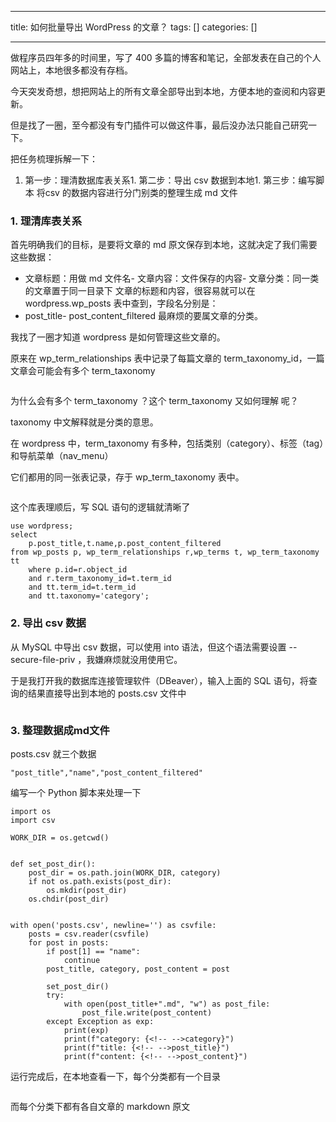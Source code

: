 
--- 
title:  如何批量导出 WordPress 的文章？ 
tags: []
categories: [] 

---
做程序员四年多的时间里，写了 400 多篇的博客和笔记，全部发表在自己的个人网站上，本地很多都没有存档。

今天突发奇想，想把网站上的所有文章全部导出到本地，方便本地的查阅和内容更新。

但是找了一圈，至今都没有专门插件可以做这件事，最后没办法只能自己研究一下。

把任务梳理拆解一下：
1. 第一步：理清数据库表关系1. 第二步：导出 csv 数据到本地1. 第三步：编写脚本 将csv 的数据内容进行分门别类的整理生成 md 文件
### 1. 理清库表关系

首先明确我们的目标，是要将文章的 md 原文保存到本地，这就决定了我们需要这些数据：
- 文章标题：用做 md 文件名- 文章内容：文件保存的内容- 文章分类：同一类的文章置于同一目录下
文章的标题和内容，很容易就可以在 wordpress.wp_posts 表中查到，字段名分别是：
- post_title- post_content_filtered
最麻烦的要属文章的分类。

我找了一圈才知道 wordpress 是如何管理这些文章的。

原来在 wp_term_relationships 表中记录了每篇文章的 term_taxonomy_id，一篇文章会可能会有多个 term_taxonomy

<img src="https://img-blog.csdnimg.cn/img_convert/7dcdbd2640cbf4c750ab720522b0f29a.png" alt="">

为什么会有多个 term_taxonomy ？这个 term_taxonomy 又如何理解 呢？

taxonomy 中文解释就是分类的意思。

在 wordpress 中，term_taxonomy 有多种，包括类别（category）、标签（tag）和导航菜单（nav_menu）

它们都用的同一张表记录，存于 wp_term_taxonomy 表中。

<img src="https://img-blog.csdnimg.cn/img_convert/b151b2c4a625ee9aed8b992c720f33a2.png" alt="">

这个库表理顺后，写 SQL 语句的逻辑就清晰了

```
use wordpress;
select 
	p.post_title,t.name,p.post_content_filtered 
from wp_posts p, wp_term_relationships r,wp_terms t, wp_term_taxonomy tt 
	where p.id=r.object_id 
	and r.term_taxonomy_id=t.term_id 
	and tt.term_id=t.term_id 
	and tt.taxonomy='category';

```

### 2. 导出 csv 数据

从 MySQL 中导出 csv 数据，可以使用 into 语法，但这个语法需要设置 --secure-file-priv ，我嫌麻烦就没用使用它。

于是我打开我的数据库连接管理软件（DBeaver），输入上面的 SQL 语句，将查询的结果直接导出到本地的 posts.csv 文件中

<img src="https://img-blog.csdnimg.cn/img_convert/f4b9359bbf8d863a657603c7b9e6cdbd.png" alt="">

### 3. 整理数据成md文件

posts.csv 就三个数据

```
"post_title","name","post_content_filtered"

```

编写一个 Python 脚本来处理一下

```
import os
import csv

WORK_DIR = os.getcwd()


def set_post_dir():
    post_dir = os.path.join(WORK_DIR, category)
    if not os.path.exists(post_dir):
        os.mkdir(post_dir)
    os.chdir(post_dir)


with open('posts.csv', newline='') as csvfile:
    posts = csv.reader(csvfile)
    for post in posts:
        if post[1] == "name":
            continue
        post_title, category, post_content = post

        set_post_dir()
        try:
            with open(post_title+".md", "w") as post_file:
                post_file.write(post_content)
        except Exception as exp:
            print(exp)
            print(f"category: {<!-- -->category}")
            print(f"title: {<!-- -->post_title}")
            print(f"content: {<!-- -->post_content}")

```

运行完成后，在本地查看一下，每个分类都有一个目录

<img src="https://img-blog.csdnimg.cn/img_convert/6908758b0466f8e5be193abdac13ed3e.png" alt="">

而每个分类下都有各自文章的 markdown 原文

<img src="https://img-blog.csdnimg.cn/img_convert/e0173c1635c05d79ff956f45f028949a.png" alt="">
